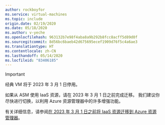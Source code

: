 ```yaml
---
author: rockboyfor
ms.service: virtual-machines
ms.topic: include
origin.date: 02/19/2020
ms.date: 05/18/2020
ms.author: v-yeche
ms.openlocfilehash: 963132b7e98f4aba8a9b292b8fcc8acff5d89d0f
ms.sourcegitcommit: 8d56bc6baeb42d675695ecef1909d76f5c4a6ae3
ms.translationtype: HT
ms.contentlocale: zh-CN
ms.lasthandoff: 05/14/2020
ms.locfileid: "83406185"
---
```

> [!IMPORTANT]
> 经典 VM 将于 2023 年 3 月 1 日停用。
>
> 如果从 ASM 使用 IaaS 资源，请在 2023 年 3 月 1 日之前完成迁移。 我们建议你尽快进行切换，以利用 Azure 资源管理器中的许多增强功能。
>
> 有关详细信息，请参阅[在 2023 年 3 月 1 日之前将 IaaS 资源迁移到 Azure 资源管理器](../articles/virtual-machines/classic-vm-deprecation.md)。
>

<!-- Update_Description: new article about classic vm deprecation -->
<!--NEW.date: 04/27/2020-->